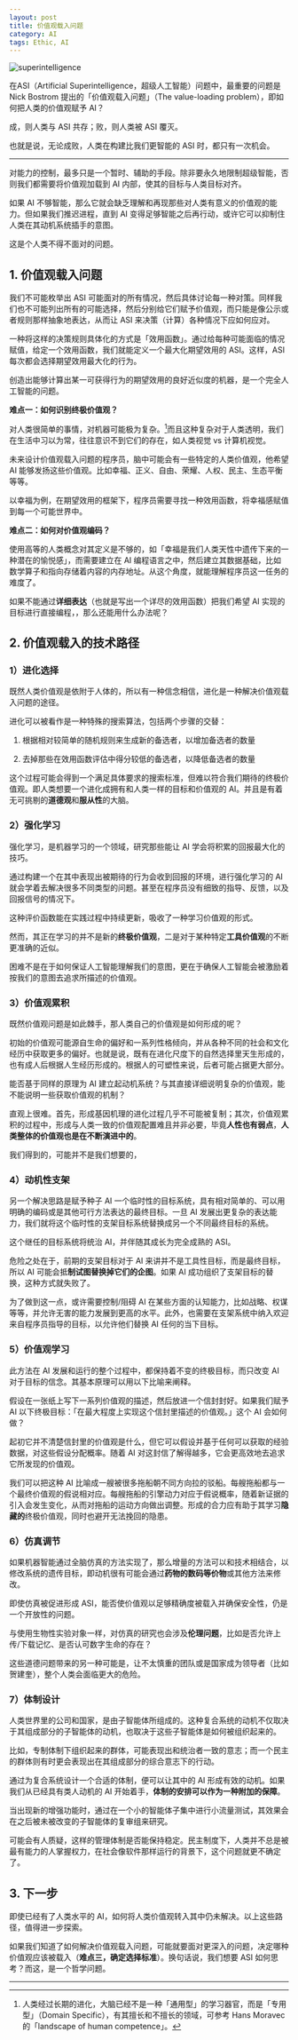 ```yaml
---
layout: post
title: 价值观载入问题
category: AI
tags: Ethic, AI
---
```


![superintelligence](/images/superintelligence.jpg)



在ASI（Artificial Superintelligence，超级人工智能）问题中，最重要的问题是 Nick Bostrom 提出的「价值观载入问题」（The value-loading problem），即如何把人类的价值观赋予 AI？

成，则人类与 ASI 共存；败，则人类被 ASI 覆灭。

也就是说，无论成败，人类在构建比我们更智能的 ASI 时，都只有一次机会。

-----

对能力的控制，最多只是一个暂时、辅助的手段。除非要永久地限制超级智能，否则我们都需要将价值观加载到 AI 内部，使其的目标与人类目标对齐。

如果 AI 不够智能，那么它就会缺乏理解和再现那些对人类有意义的价值观的能力。但如果我们推迟进程，直到 AI 变得足够智能之后再行动，或许它可以抑制住人类在其动机系统插手的意图。

这是个人类不得不面对的问题。

## 1. 价值观载入问题

我们不可能枚举出 ASI 可能面对的所有情况，然后具体讨论每一种对策。同样我们也不可能列出所有的可能选择，然后分别给它们赋予价值观，而只能是像公示或者规则那样抽象地表达，从而让 ASI 来决策（计算）各种情况下应如何应对。

一种将这样的决策规则具体化的方式是「效用函数」。通过给每种可能面临的情况赋值，给定一个效用函数，我们就能定义一个最大化期望效用的 ASI。这样，ASI 每次都会选择期望效用最大化的行为。

创造出能够计算出某一可获得行为的期望效用的良好近似度的机器，是一个完全人工智能的问题。

**难点一：如何识别终极价值观？**

对人类很简单的事情，对机器可能极为复杂。[^1]而且这种复杂对于人类透明，我们在生活中习以为常，往往意识不到它们的存在，如人类视觉 vs 计算机视觉。

未来设计价值观载入问题的程序员，脑中可能会有一些特定的人类价值观，他希望 AI 能够发扬这些价值观。比如幸福、正义、自由、荣耀、人权、民主、生态平衡等等。

以幸福为例，在期望效用的框架下，程序员需要寻找一种效用函数，将幸福感赋值到每一个可能世界中。

**难点二：如何对价值观编码？**

使用高等的人类概念对其定义是不够的，如「幸福是我们人类天性中遗传下来的一种潜在的愉悦感」，而需要建立在 AI 编程语言之中，然后建立其数据基础，比如数学算子和指向存储着内容的内存地址。从这个角度，就能理解程序员这一任务的难度了。

如果不能通过**详细表达**（也就是写出一个详尽的效用函数）把我们希望 AI 实现的目标进行直接编程，，那么还能用什么办法呢？



## 2. 价值观载入的技术路径

### 1）进化选择

既然人类价值观是依附于人体的，所以有一种信念相信，进化是一种解决价值观载入问题的途径。

进化可以被看作是一种特殊的搜索算法，包括两个步骤的交替：

1. 根据相对较简单的随机规则来生成新的备选者，以增加备选者的数量

2. 去掉那些在效用函数评估中得分较低的备选者，以降低备选者的数量

这个过程可能会得到一个满足具体要求的搜索标准，但难以符合我们期待的终极价值观。即人类想要一个进化成拥有和人类一样的目标和价值观的 AI。并且是有着无可挑剔的**道德观**和**服从性**的大脑。

### 2）强化学习

强化学习，是机器学习的一个领域，研究那些能让 AI 学会将积累的回报最大化的技巧。

通过构建一个在其中表现出被期待的行为会收到回报的环境，进行强化学习的 AI 就会学着去解决很多不同类型的问题。甚至在程序员没有细致的指导、反馈，以及回报信号的情况下。

这种评价函数能在实践过程中持续更新，吸收了一种学习价值观的形式。

然而，其正在学习的并不是新的**终极价值观**，二是对于某种特定**工具价值观**的不断更准确的近似。

困难不是在于如何保证人工智能理解我们的意图，更在于确保人工智能会被激励着按我们的意图去追求所描述的价值观。

### 3）价值观累积

既然价值观问题是如此棘手，那人类自己的价值观是如何形成的呢？

初始的价值观可能源自生命的偏好和一系列性格倾向，并从各种不同的社会和文化经历中获取更多的偏好。也就是说，既有在进化尺度下的自然选择里天生形成的，也有成人后根据人生经历形成的。根据人的可塑性来说，后者可能占据更大部分。

能否基于同样的原理为 AI 建立起动机系统？与其直接详细说明复杂的价值观，能不能说明一些获取价值观的机制？

直观上很难。首先，形成基因机理的进化过程几乎不可能被复制；其次，价值观累积的过程中，形成与人类一致的价值观配置难且并非必要，毕竟**人性也有弱点**，**人类整体的价值观也是在不断演进中的**。

我们得到的，可能并不是我们想要的，

### 4）动机性支架

另一个解决思路是赋予种子 AI 一个临时性的目标系统，具有相对简单的、可以用明确的编码或是其他可行方法表达的最终目标。一旦 AI 发展出更复杂的表达能力，我们就将这个临时性的支架目标系统替换成另一个不同最终目标的系统。

这个继任的目标系统将统治 AI，并伴随其成长为完全成熟的 ASI。

危险之处在于，前期的支架目标对于 AI 来讲并不是工具性目标，而是最终目标，所以 AI 可能会抵**制试图替换掉它们的企图**。如果 AI 成功组织了支架目标的替换，这种方式就失败了。

为了做到这一点，或许需要控制/阻碍 AI 在某些方面的认知能力，比如战略、权谋等等，并允许无害的能力发展到更高的水平。此外，也需要在支架系统中纳入欢迎来自程序员指导的目标，以允许他们替换 AI 任何的当下目标。

### 5）价值观学习

此方法在 AI 发展和运行的整个过程中，都保持着不变的终极目标，而只改变 AI 对于目标的信念。其基本原理可以用以下比喻来阐释。

假设在一张纸上写下一系列价值观的描述，然后放进一个信封封好。如果我们赋予 AI 以下终极目标：「在最大程度上实现这个信封里描述的价值观。」这个 AI 会如何做？

起初它并不清楚信封里的价值观是什么，但它可以假设并基于任何可以获取的经验数据，对这些假设分配概率。随着 AI 对这封信了解得越多，它会更高效地去追求它所发现的价值观。

我们可以把这种 AI 比喻成一艘被很多拖船朝不同方向拉的驳船。每艘拖船都与一个最终价值观的假说相对应。每艘拖船的引擎动力对应于假说概率，随着新证据的引入会发生变化，从而对拖船的运动方向做出调整。形成的合力应有助于其学习**隐藏的**终极价值观，同时也避开无法挽回的隐患。

### 6）仿真调节

如果机器智能通过全脑仿真的方法实现了，那么增量的方法可以和技术相结合，以修改系统的遗传目标，即动机很有可能会通过**药物的数码等价物**或其他方法来修改。

即使仿真被促进形成 ASI，能否使价值观以足够精确度被载入并确保安全性，仍是一个开放性的问题。

与使用生物性实验对象一样，对仿真的研究也会涉及**伦理问题**，比如是否允许上传/下载记忆、是否认可数字生命的存在？

这些道德问题带来的另一种可能是，让不太慎重的团队或是国家成为领导者（比如贺建奎），整个人类会面临更大的危险。

### 7）体制设计

人类世界里的公司和国家，是由子智能体所组成的。这种复合系统的动机不仅取决于其组成部分的子智能体的动机，也取决于这些子智能体是如何被组织起来的。

比如，专制体制下组织起来的群体，可能表现出和统治者一致的意志；而一个民主的群体则有时更会表现出在其组成部分的综合意志下的行动。

通过为复合系统设计一个合适的体制，便可以让其中的 AI 形成有效的动机。如果我们从已经具有类人动机的 AI 开始着手，**体制的安排可以作为一种附加的保障**。

当出现新的增强功能时，通过在一个小的智能体子集中进行小流量测试，其效果会在之后被未被改变的子智能体的复审组来研究。

可能会有人质疑，这样的管理体制是否能保持稳定。民主制度下，人类并不总是被最有能力的人掌握权力，在社会像软件那样运行的背景下，这个问题就更不确定了。

## 3. 下一步
即使已经有了人类水平的 AI，如何将人类价值观转入其中仍未解决。以上这些路径，值得进一步探索。

如果我们知道了如何解决价值观载入问题，可能就要面对更深入的问题，决定哪种价值观应该被载入（**难点三，确定选择标准**）。换句话说，我们想要 ASI 如何思考？而这，是一个哲学问题。



----

[^1]: 人类经过长期的进化，大脑已经不是一种「通用型」的学习器官，而是「专用型」（Domain Specific），有其擅长和不擅长的领域，可参考 Hans Moravec 的「landscape of human competence」。